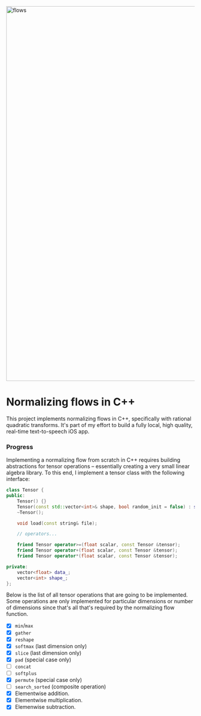 <img width="1000" alt="flows" src="https://github.com/sidyakinian/normalizing-flows-cpp/assets/34050187/a7b48ac8-4760-4e02-916c-de6fbd1b2dcf">

# Normalizing flows in C++

This project implements normalizing flows in C++, specifically with rational quadratic transforms. It's part of my effort to build a fully local, high quality, real-time text-to-speech iOS app.

### Progress

Implementing a normalizing flow from scratch in C++ requires building abstractions for tensor operations – essentially creating a very small linear algebra library. To this end, I implement a tensor class with the following interface:

```c++
class Tensor {
public:
    Tensor() {}
    Tensor(const std::vector<int>& shape, bool random_init = false) : shape_(shape);
    ~Tensor();

    void load(const string& file);

    // operators...

    friend Tensor operator>=(float scalar, const Tensor &tensor);
    friend Tensor operator+(float scalar, const Tensor &tensor);
    friend Tensor operator*(float scalar, const Tensor &tensor);

private:
    vector<float> data_;
    vector<int> shape_;
};
```

Below is the list of all tensor operations that are going to be implemented. Some operations are only implemented for particular dimensions or number of dimensions since that's all that's required by the normalizing flow function.

- [x] `min`/`max`
- [x] `gather`
- [x] `reshape`
- [x] `softmax` (last dimension only)
- [x] `slice` (last dimension only)
- [x] `pad` (special case only)
- [ ] `concat`
- [ ] `softplus`
- [x] `permute` (special case only)
- [ ] `search_sorted` (composite operation)
- [x] Elementwise addition.
- [x] Elementwise multiplication.
- [x] Elemenwise subtraction.
